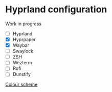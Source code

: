 # Hyprland configuration

Work in progress

- [ ] Hyprland
- [x] Hyprpaper
- [x] Waybar
- [ ] Swaylock
- [ ] ZSH
- [ ] Wezterm
- [ ] Rofi
- [ ] Dunstify

[Colour scheme](https://github.com/morhetz/gruvbox)
